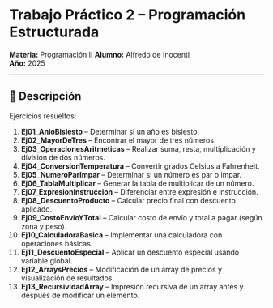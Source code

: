 # Trabajo Práctico 2 – Programación Estructurada

**Materia:** Programación II 
**Alumno:** Alfredo de Inocenti  
**Año:** 2025  

---

## 📌 Descripción
Ejercicios resueltos:
1. **Ej01_AnioBisiesto** – Determinar si un año es bisiesto.  
2. **Ej02_MayorDeTres** – Encontrar el mayor de tres números.  
3. **Ej03_OperacionesAritmeticas** – Realizar suma, resta, multiplicación y división de dos números.  
4. **Ej04_ConversionTemperatura** – Convertir grados Celsius a Fahrenheit.  
5. **Ej05_NumeroParImpar** – Determinar si un número es par o impar.  
6. **Ej06_TablaMultiplicar** – Generar la tabla de multiplicar de un número.  
7. **Ej07_ExpresionInstruccion** – Diferenciar entre expresión e instrucción.  
8. **Ej08_DescuentoProducto** – Calcular precio final con descuento aplicado.  
9. **Ej09_CostoEnvioYTotal** – Calcular costo de envío y total a pagar (según zona y peso).  
10. **Ej10_CalculadoraBasica** – Implementar una calculadora con operaciones básicas.  
11. **Ej11_DescuentoEspecial** – Aplicar un descuento especial usando variable global.  
12. **Ej12_ArraysPrecios** – Modificación de un array de precios y visualización de resultados.  
13. **Ej13_RecursividadArray** – Impresión recursiva de un array antes y después de modificar un elemento.    